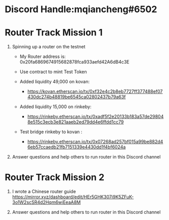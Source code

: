 # Discord Handle:mqiancheng#6502
# Router Track Mission 1 

1) Spinning up a router on the testnet

    - My Router address is: 0x20fa6869674915682878fca933aefd42A6dB4c3E
    
    - Use contract to mint Test Token
         
    - Added liquidity 49,000 on kovan: 
       - https://kovan.etherscan.io/tx/0xf32e4c2b8eb7727ff377488ef07430dc274b48819be6545ca02802437b79a63f
    - Added liquidity 15,000 on rinkeby:
       - https://rinkeby.etherscan.io/tx/0xadf5f2e20133b183a57de298048e515c3ecb3e821aaeb2ed79dd4e6ffdd1cc79
    - Test bridge rinkeby to kovan :
        - https://rinkeby.etherscan.io/tx/0x07268ad257bf015a99be882d46eb57ccaedb21fb7151339e4430dd1f4bf6024a


2) Answer questions and help others to run router in this Discord channel


# Router Track Mission 2

1) I wrote a Chinese router guide
https://mirror.xyz/dashboard/edit/HEr5GHK307i9K5ZFuK-3o1W2scSR4d2Hqm6wiEeaA8M

2) Answer questions and help others to run router in this Discord channel
